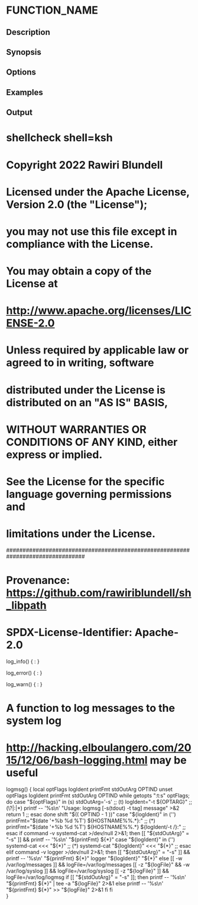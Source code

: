 # FUNCTION_NAME

## Description

## Synopsis

## Options

## Examples

## Output
# shellcheck shell=ksh

# Copyright 2022 Rawiri Blundell
#
# Licensed under the Apache License, Version 2.0 (the "License");
# you may not use this file except in compliance with the License.
# You may obtain a copy of the License at
#
#     http://www.apache.org/licenses/LICENSE-2.0
#
# Unless required by applicable law or agreed to in writing, software
# distributed under the License is distributed on an "AS IS" BASIS,
# WITHOUT WARRANTIES OR CONDITIONS OF ANY KIND, either express or implied.
# See the License for the specific language governing permissions and
# limitations under the License.
################################################################################
# Provenance: https://github.com/rawiriblundell/sh_libpath
# SPDX-License-Identifier: Apache-2.0

log_info() {
 :
}

log_error() {
 :
}

log_warn() {
 :
}

# A function to log messages to the system log
# http://hacking.elboulangero.com/2015/12/06/bash-logging.html may be useful
logmsg() {
  local optFlags logIdent printFmt stdOutArg OPTIND
  unset optFlags logIdent printFmt stdOutArg OPTIND
  while getopts ":t:s" optFlags; do
    case "${optFlags}" in
      (s)   stdOutArg='-s' ;;
      (t)   logIdent="-t ${OPTARG}" ;;
      (\?|:|*)  
        printf -- '%s\n' "Usage: logmsg [-s(tdout) -t tag] message" >&2
        return 1
      ;;
    esac
  done
  shift "$(( OPTIND - 1 ))"
  case "${logIdent}" in
    ('')  printFmt="$(date '+%b %d %T') ${HOSTNAME%%.*}:" ;;
    (*)   printFmt="$(date '+%b %d %T') ${HOSTNAME%%.*} ${logIdent/-t /}:" ;;
  esac
  if command -v systemd-cat >/dev/null 2>&1; then
    [[ "${stdOutArg}" = "-s" ]] && printf -- '%s\n' "${printFmt} ${*}"
    case "${logIdent}" in
      ('') systemd-cat <<< "${*}" ;;
      (*)  systemd-cat "${logIdent}" <<< "${*}" ;;
    esac
  elif command -v logger >/dev/null 2>&1; then
    [[ "${stdOutArg}" = "-s" ]] && printf -- '%s\n' "${printFmt} ${*}"
    logger "${logIdent}" "${*}"
  else
    [[ -w /var/log/messages ]] && logFile=/var/log/messages
    [[ -z "${logFile}" && -w /var/log/syslog ]] && logFile=/var/log/syslog
    [[ -z "${logFile}" ]] && logFile=/var/log/logmsg
    if [[ "${stdOutArg}" = "-s" ]]; then
      printf -- '%s\n' "${printFmt} ${*}" | tee -a "${logFile}" 2>&1
    else
      printf -- '%s\n' "${printFmt} ${*}" >> "${logFile}" 2>&1
    fi
  fi  
}
